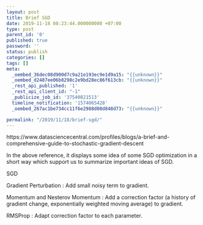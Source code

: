 ```yaml
---
layout: post
title: Brief SGD
date: 2019-11-18 08:23:44.000000000 +07:00
type: post
parent_id: '0'
published: true
password: ''
status: publish
categories: []
tags: []
meta:
  _oembed_36dec08d900d7c9a21e193ec9e1d9a15: "{{unknown}}"
  _oembed_d2487ee06b8298c2e9bd28ec86f613cb: "{{unknown}}"
  _rest_api_published: '1'
  _rest_api_client_id: "-1"
  _publicize_job_id: '37540821513'
  timeline_notification: '1574065428'
  _oembed_267ac1be734cc11f6e2988d08d848d73: "{{unknown}}"

permalink: "/2019/11/18/brief-sgd/"
---
```

<p>https://www.datasciencecentral.com/profiles/blogs/a-brief-and-comprehensive-guide-to-stochastic-gradient-descent</p>
<p>In the above reference, it displays some idea of some SGD optimization in a short way which support us to summarize important ideas of SGD.</p>
<p>SGD</p>
<p>Gradient Perturbation : Add small noisy term to gradient.</p>
<p>Momentum and Nesterov Momentum : Add a correction factor (a history of gradient change, exponentially weighted moving average) to gradient.</p>
<p>RMSProp : Adapt correction factor to each parameter.</p>
<p>&nbsp;</p>
